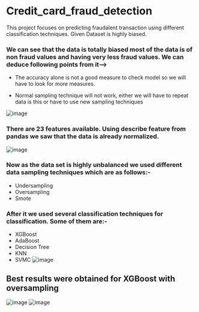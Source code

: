 # Credit_card_fraud_detection
This project focuses on predicting fraudalent transaction using different classification techniques. Given Dataset is highly biased.
### We can see that the data is totally biased most of the data is of non fraud values and having very less fraud values. We can deduce following points from it-->


*   The accuracy alone is not a good measure to check model so we will have to look for more measures.


*   Normal sampling technique will not work, either we will have to repeat data is this or have to use new sampling techniques

![image](https://github.com/rachit-agnihotri/Credit_card_fraud_detection/assets/114607757/7fd06ee5-d874-4175-9302-b80360f62712)

### There are 23 features available. Using describe feature from pandas we saw that the data is already normalized.
![image](https://github.com/rachit-agnihotri/Credit_card_fraud_detection/assets/114607757/fa93f799-a9dd-433c-a7d8-82bbef7e9822)
### Now as the data set is highly unbalanced we used different data sampling techniques which are as follows:-
*  Undersampling
*  Oversampling
*  Smote

### After it we used several classification techniques for classification. Some of them are:-
*  XGBoost
*  AdaBoost
*  Decision Tree
*  KNN
*  SVMC
  ![image](https://github.com/rachit-agnihotri/Credit_card_fraud_detection/assets/114607757/f52b968d-beda-49c6-a8e2-14cb9a1fc90b)
## Best results were obtained for XGBoost with oversampling
![image](https://github.com/rachit-agnihotri/Credit_card_fraud_detection/assets/114607757/e3d106ee-d2e9-4a21-bb6d-b128c5c24f72)
![image](https://github.com/rachit-agnihotri/Credit_card_fraud_detection/assets/114607757/b52536f6-9df8-45a1-b975-1beaf9d607fa)

